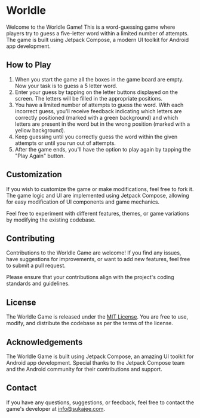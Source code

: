 # Worldle

Welcome to the Worldle Game! This is a word-guessing game where players try to guess a five-letter word within a limited number of attempts. The game is built using Jetpack Compose, a modern UI toolkit for Android app development.

## How to Play

1. When you start the game all the boxes in the game board are empty. Now your task is to guess a 5 letter word.
2. Enter your guess by tapping on the letter buttons displayed on the screen. The letters will be filled in the appropriate positions.
3. You have a limited number of attempts to guess the word. With each incorrect guess, you'll receive feedback indicating which letters are correctly positioned (marked with a green background) and which letters are present in the word but in the wrong position (marked with a yellow background).
4. Keep guessing until you correctly guess the word within the given attempts or until you run out of attempts.
5. After the game ends, you'll have the option to play again by tapping the "Play Again" button.

## Customization

If you wish to customize the game or make modifications, feel free to fork it. The game logic and UI are implemented using Jetpack Compose, allowing for easy modification of UI components and game mechanics.

Feel free to experiment with different features, themes, or game variations by modifying the existing codebase.

## Contributing

Contributions to the Worldle Game are welcome! If you find any issues, have suggestions for improvements, or want to add new features, feel free to submit a pull request.

Please ensure that your contributions align with the project's coding standards and guidelines.

## License

The Worldle Game is released under the [MIT License](LICENSE). You are free to use, modify, and distribute the codebase as per the terms of the license.

## Acknowledgements

The Worldle Game is built using Jetpack Compose, an amazing UI toolkit for Android app development. Special thanks to the Jetpack Compose team and the Android community for their contributions and support.

## Contact

If you have any questions, suggestions, or feedback, feel free to contact the game's developer at info@sukajee.com.
